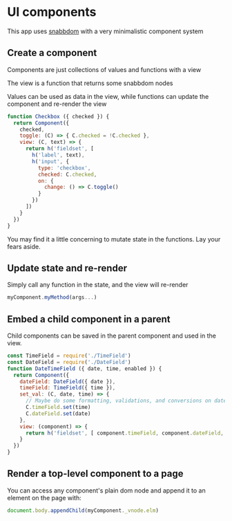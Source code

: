 # UI components

This app uses [snabbdom]() with a very minimalistic component system

## Create a component

Components are just collections of values and functions with a view

The view is a function that returns some snabbdom nodes

Values can be used as data in the view, while functions can update the component and re-render the view

```js
function Checkbox ({ checked }) {
  return Component({
    checked,
    toggle: (C) => { C.checked = !C.checked },
    view: (C, text) => {
      return h('fieldset', [
        h('label', text),
        h('input', {
          type: 'checkbox',
          checked: C.checked,
          on: {
            change: () => C.toggle()
          }
        })
      ])
    }
  })
}
```

You may find it a little concerning to mutate state in the functions. Lay your fears aside.

## Update state and re-render

Simply call any function in the state, and the view will re-render

```js
myComponent.myMethod(args...)
```

## Embed a child component in a parent

Child components can be saved in the parent component and used in the view.

```js
const TimeField = require('./TimeField')
const DateField = require('./DateField')
function DateTimeField ({ date, time, enabled }) {
  return Component({
    dateField: DateField({ date }),
    timeField: TimeField({ time }),
    set_val: (C, date, time) => {
      // Maybe do some formatting, validations, and conversions on date and time
      C.timeField.set(time)
      C.dateField.set(date)
    },
    view: (component) => {
      return h('fieldset', [ component.timeField, component.dateField, /* etc */ ])
    }
  })
}
```

## Render a top-level component to a page

You can access any component's plain dom node and append it to an element on the page with:

```js
document.body.appendChild(myComponent._vnode.elm)
```
